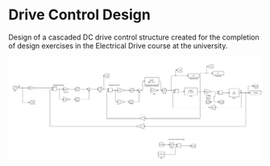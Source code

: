 # Drive Control Design
Design of a cascaded DC drive control structure created for the completion of design exercises in the Electrical Drive course at the university.

![Image](https://github.com/JackobPunch/DriveControlDesign/blob/main/zrzutSimulink.png)
